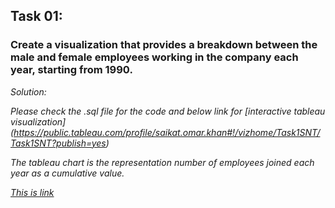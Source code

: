 ## Task 01:
### Create a visualization that provides a breakdown between the male and female employees working in the company each year, starting from 1990. 

<i> Solution:

Please check the .sql file for the code and below link for [interactive tableau visualization] (https://public.tableau.com/profile/saikat.omar.khan#!/vizhome/Task1SNT/Task1SNT?publish=yes) 

The tableau chart is the representation number of employees joined each year as a cumulative value. 

[This is link](www.yahoo.com)


